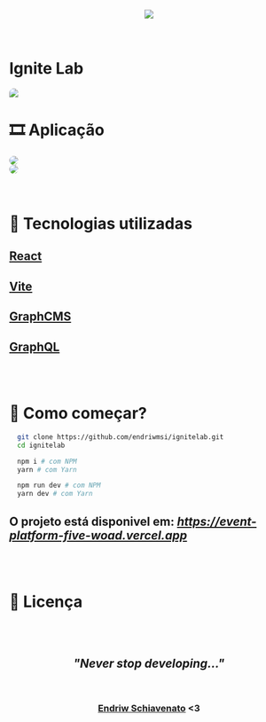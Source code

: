 <br>
<div align="center">
  <img src=".github/logo.svg"/>
</div>
<br>

<br>

# Ignite Lab

<img style="border-top-left-radius: 8px; border-top-right-radius: 8px;" src="./src/assets/.github/back.svg"/>

<br>

# 🎞️ Aplicação

<div>
  <img style="border-radius: 8px;" src="./src/assets/.github/subscreen.svg"/>

  <br>

  <img style="border-radius: 8px;" src="./src/assets/.github/eventscreen.svg"/>
</div>

<br>
<br>

# 🧪 Tecnologias utilizadas

## [React](https://pt-br.reactjs.org/)

## [Vite](https://vitejs.dev/)

## [GraphCMS](https://graphcms.com/)

## [GraphQL](https://graphql.org/)

<br>
<br>

# 🚀 Como começar?

```sh
  git clone https://github.com/endriwmsi/ignitelab.git
  cd ignitelab
```

```sh
  npm i # com NPM
  yarn # com Yarn
```

```sh
  npm run dev # com NPM
  yarn dev # com Yarn
```

## O projeto está disponivel em: _*https://event-platform-five-woad.vercel.app*_

<br>
<br>

# 📝 Licença

<br>
<br>

<div style="display: flex; align-items: center; justify-content: center; flex-direction: column;">
  <h2 style="font-style: italic;">"Never stop developing..."</h2>
  <br>
  <h3> <a href="https://github.com/endriwms/">Endriw Schiavenato</a> <3</h3>
</div>
